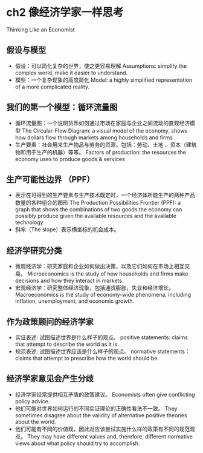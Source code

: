 # ch2 像经济学家一样思考
Thinking Like an Economist
## 假设与模型
- 假设：可以简化复杂的世界，使之更容易理解
Assumptions: simplify the complex world, make it easier to understand. 
- 模型：一个复杂现象的高度简化
Model:  a highly simplified representation of a more complicated reality. 
## 我们的第一个模型：循环流量图
- 循环流量图：一个说明货币如何通过市场在家庭与企业之间流动的直观经济模型
The Circular-Flow Diagram:  a visual model of the economy, shows how dollars flow through markets among households and firms
- 生产要素：社会用来生产物品与劳务的资源，包括：劳动、土地 、资本（建筑物和用于生产的机器）等等。
Factors of production:  the resources the economy uses to produce goods & services
## 生产可能性边界 （PPF）
- 表示在可得到的生产要素与生产技术既定时，一个经济体所能生产的两种产品数量的各种组合的图形
The Production Possibilities Frontier (PPF): a graph that shows the combinations of two goods the economy can possibly produce given the available resources and the available technology  
- 斜率（The slope）表示横坐标的机会成本。

## 经济学研究分类
- 微观经济学：研究家庭和企业如何做出决策，以及它们如何在市场上相互交易。
Microeconomics is the study of how households and firms make decisions and how they interact in markets.
- 宏观经济学：研究整体经济现象，包括通货膨胀，失业和经济增长。
Macroeconomics is the study of economy-wide phenomena, including inflation, unemployment, and economic growth.

## 作为政策顾问的经济学家
- 实证表述: 试图描述世界是什么样子的观点。
positive statements: claims that attempt to describe the world as it is.
- 规范表述: 试图描述世界应该是什么样子的观点。
normative statements：claims that attempt to prescribe how the world should be.

## 经济学家意见会产生分歧
- 经济学家经常提供相互矛盾的政策建议。
Economists often give conflicting policy advice.
- 他们可能对世界如何运行的不同实证理论的正确性看法不一致。
They sometimes disagree about the validity of alternative positive theories about the world. 
- 他们可能有不同的价值观，因此对应该尝试实施什么样的政策有不同的规范观点。
They may have different values and, therefore, different normative views about what policy should try to accomplish. 


